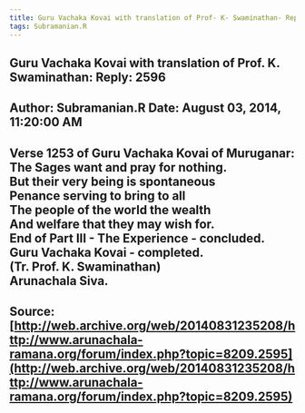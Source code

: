 ```yaml
--- 
title: Guru Vachaka Kovai with translation of Prof- K- Swaminathan- Reply- 2596   
tags: Subramanian.R  
---  
```

##  Guru Vachaka Kovai with translation of Prof. K. Swaminathan: Reply: 2596  
Author: Subramanian.R       Date: August 03, 2014, 11:20:00 AM  
---  
Verse 1253 of Guru Vachaka Kovai of Muruganar: The Sages want and pray for nothing.   
But their very being is spontaneous   
Penance serving to bring to all   
The people of the world the wealth   
And welfare that they may wish for.   
End of Part III - The Experience - concluded.   
Guru Vachaka Kovai \- completed.   
(Tr. Prof. K. Swaminathan)   
Arunachala Siva.
 ---  
Source:[http://web.archive.org/web/20140831235208/http://www.arunachala-ramana.org/forum/index.php?topic=8209.2595](http://web.archive.org/web/20140831235208/http://www.arunachala-ramana.org/forum/index.php?topic=8209.2595)   
---  

